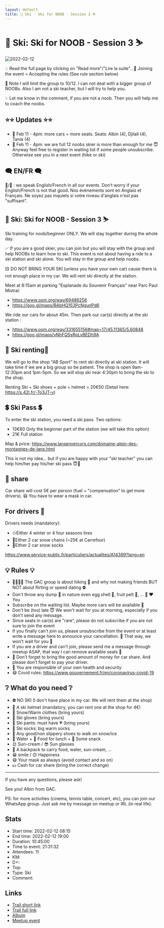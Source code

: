 ```yaml
---
layout: default
title: 🎿 Ski - Ski for NOOB - Session 3 ⛷
---
```


# 🎿 Ski: Ski for NOOB - Session 3 ⛷

![2022-02-12](../img/orig/2022-02-12.jpg)

💡 Read the full page by clicking on "Read more"/"Lire la suite"...💜
Joining the event = Accepting the rules (See rule section below)

👀 Note I will limit the group to 10/12. I can not deal with a bigger group of NOOBs. Also I am not a ski teacher, but I will try to help you.

💡 Let me know in the comment, if you are not a noob. Then you will help me to coach the noobs.

##  ⭐⭐ Updates ⭐⭐ 
- 📅 Feb 11 - 4pm: more cars = more seats. Seats: Albin (4), Djilali (4), Tania (4)
- 📅 Feb 11 - 4pm: we are full 12 noobs skier is more than enough for me 😇 Anyway feel free to register in waiting list if some people unsubscribe. Otherwise see you in a next event (hike or ski)

##  🗨️ EN/FR 🗨️ 
🦅/🐓 : we speak English/French in all our events. Don't worry if your English/French is not that good. Nos évènements sont en Anglais et Français. Ne soyez pas inquiets si votre niveau d'anglais n'est pas "suffisant".

##  🎿 Ski: Ski for NOOB - Session 3 ⛷ 
Ski training for noob/beginner ONLY. We will stay together during the whole day.

✅ If you are a good skier, you can join but you will stay with the group and help NOOBs to learn how to ski. This event is not about having a ride to a ski station and ski alone. You will stay in the group and help noobs.

🟨 DO NOT BRING YOUR SKI (unless you have your own car) cause there is not enough place in my car. We will rent ski directly at the station.

Meet at 8:15am at parking "Esplanade du Souvenir Français" near Parc Paul Mistral:
- https://www.osm.org/way/69486256
- https://goo.gl/maps/BAbHQ153PcNgunPd6

We ride our cars for about 45m. Then park our car(s) directly at the ski station :
- https://www.osm.org/way/331655156#map=17/45.11365/5.60848
- https://goo.gl/maps/vNhFQSsRpLvBEDh9A

##  🎿 Ski renting🎿 
We will go to the shop "AB Sport" to rent ski directly at ski station. It will take time if we are a big group so be patient. The shop is open 9am-12:30pm and 1pm-5pm. So we will stop ski near 4:30pm to bring the ski to the shop.

Renting Ski + Ski shoes + pole + helmet = 20€50 (Detail here: https://s.42l.fr/-7o3JT-y)

##  💲 Ski Pass 💲 
To enter the ski station, you need a ski pass. Two options:
- 13€80 Only the beginner part of the station (we will take this option)
- 21€ Full station

Map & price: https://www.lansenvercors.com/domaine-alpin-des-montagnes-de-lans.html

This is not my idea... but if you are happy with your "ski teacher" you can help him/her pay his/her ski pass 😇💙

##  🚗 share 
Car share will cost 5€ per person (fuel + "compensation" to get more drivers). 😷 You have to wear a mask in car.

##  For drivers 🚗 
Drivers needs (mandatory):
- ⛄Either 4 winter or 4 four seasons tires
- 🔗Either 2 car snow chains (~25€ at Carrefour)
- 🧦Either 2 car snow socks

https://www.service-public.fr/particuliers/actualites/A14389?lang=en

##  💡 Rules 💡 
- 🚶‍♀️🚶‍♂️ The GAC group is about hiking 🥾 and why not making friends BUT NOT about flirting or speed dating ⛔
- Don't throw any dump 🚮 in nature even egg shell 🥚, fruit pelt 🍌, ... 🌳 ❤️ You
- Subscribe on the waiting list. Maybe more cars will be available 🚗
- Don't be (too) late 😇 We won't wait for you at morning, especially if you don't send any message.
- Since seats in car(s) are "rare", please do not subscribe if you are not sure to join the event
- If you finally can't join us, please unsubscribe from the event or at least write a message here to announce your cancellation. 💜 That way, we won't wait for you 💜
- If you are a driver and can't join, please send me a message through meetup ASAP, that way I can remove available seats 🚗
- 🚗 Don't forget to bring the good amount of money for car share. And please don't forget to pay your driver.
- 💟 You are responsible of your own health and security
- 😷 Covid rules: https://www.gouvernement.fr/en/coronavirus-covid-19

##  ❔ What do you need ❔ 
- ⛔ NO SKI (I don't have place in my car. We will rent them at the shop)
- 🧢 A ski helmet (mandatory, you can rent one at the shop for 4€)
- 🧥 Snow/Warm clothes (bring yours)
- 🧤 Ski gloves (bring yours)
- 👖 Ski pants: must have 💗 (bring yours)
- 🧦 Ski socks: big warm socks
- 🥾 Any good/non slippery shoes to walk on snow/ice
- 🧃 Water + 🥪 Food for lunch + 🍫 Some snack
- 🌞 Sun-cream / 😎 Sun glasses
- 🎒 A backpack to carry food, water, sun-cream, ...
- 😁 smile / 😊 Happiness
- 😷 Your mask as always (avoid contact and so on)
- 💵 Cash for car share (bring the correct change)

-----------------------
If you have any questions, please ask!

See you! Albin from GAC.

PS: for more activities (cinema, tennis table, concert, etc), you can join our WhatsApp group. Just ask me by message on meetup or IRL (in real life).

## Stats

- Start time: 2022-02-12 08:15
- End time: 2022-02-12 19:00
- Duration: 10:45:00
- Time to event: 21:31:32
- Attendees: 11
- KM: 
- D+: 
- Top: 
- Type: Ski
- Comment: 

## Links

- [Trail short link]()
- [Trail full link]()
- [Album](https://binnette.github.io/GacImg2022/2022-02-12-🎿-Ski-Ski-for-NOOB-Session-3-⛷.html)
- [Meetup event](https://www.meetup.com/grenoble-adventure-club-english-french/events/283911794/)
